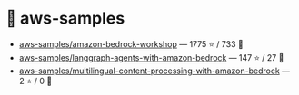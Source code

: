 # 👤 aws-samples

- [aws-samples/amazon-bedrock-workshop](https://github.com/aws-samples/amazon-bedrock-workshop) — 1775 ⭐️ / 733 🍴
- [aws-samples/langgraph-agents-with-amazon-bedrock](https://github.com/aws-samples/langgraph-agents-with-amazon-bedrock) — 147 ⭐️ / 27 🍴
- [aws-samples/multilingual-content-processing-with-amazon-bedrock](https://github.com/aws-samples/multilingual-content-processing-with-amazon-bedrock) — 2 ⭐️ / 0 🍴
